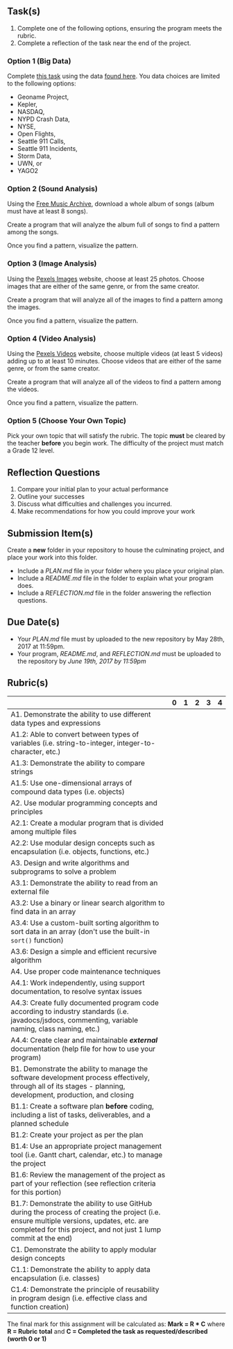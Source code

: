 ## Task(s)

1. Complete one of the following options, ensuring the program meets the rubric.  
2. Complete a reflection of the task near the end of the project.


### Option 1 (Big Data)
Complete [this task](https://www.mindomo.com/mindmap/ics4u-culminating-assignment-2016-2017-1fe7a3d114ec488ba5fd9a23c9d3725f) using the data [found here](http://bit.ly/seidel-bigdata).  You data choices are limited to the following options:

* Geoname Project, 
* Kepler, 
* NASDAQ, 
* NYPD Crash Data, 
* NYSE, 
* Open Flights, 
* Seattle 911 Calls, 
* Seattle 911 Incidents, 
* Storm Data, 
* UWN, or 
* YAGO2

### Option 2 (Sound Analysis)
Using the [Free Music Archive](http://freemusicarchive.org/), download a whole album of songs (album must have at least 8 songs).  

Create a program that will analyze the album full of songs to find a pattern among the songs.  

Once you find a pattern, visualize the pattern.


### Option 3 (Image Analysis)
Using the [Pexels Images](https://www.pexels.com/) website, choose at least 25 photos.  Choose images that are either of the same genre, or from the same creator.  

Create a program that will analyze all of the images to find a pattern among the images.  

Once you find a pattern, visualize the pattern.


### Option 4 (Video Analysis)
Using the [Pexels Videos](https://videos.pexels.com/) website, choose multiple videos (at least 5 videos) adding up to at least 10 minutes.  Choose videos that are either of the same genre, or from the same creator.  

Create a program that will analyze all of the videos to find a pattern among the videos.  

Once you find a pattern, visualize the pattern.


### Option 5 (Choose Your Own Topic)
Pick your own topic that will satisfy the rubric.  The topic **must** be cleared by the teacher **before** you begin work.  The difficulty of the project must match a Grade 12 level.


## Reflection Questions
1. Compare your initial plan to your actual performance
2. Outline your successes
3. Discuss what difficulties and challenges you incurred.
4. Make recommendations for how you could improve your work

## Submission Item(s)
Create a **new** folder in your repository to house the culminating project, and place your work into this folder.   
* Include a _PLAN.md_ file in your folder where you place your original plan.  
* Include a _README.md_ file in the folder to explain what your program does.  
* Include a _REFLECTION.md_ file in the folder answering the reflection questions.

## Due Date(s)
* Your _PLAN.md_ file must by uploaded to the new repository by May 28th, 2017 at 11:59pm.  
* Your program, _README.md_, and _REFLECTION.md_ must be uploaded to the repository by _June 19th, 2017 by 11:59pm_

## Rubric(s)

|                                          | 0    | 1    | 2    | 3    | 4    |
| ---------------------------------------- | ---- | ---- | ---- | ---- | ---- |
| A1. Demonstrate the ability to use different data types and expressions |      |      |      |      |      |
| A1.2: Able to convert between types of variables (i.e. string-to-integer, integer-to-character, etc.) |      |      |      |      |      |
| A1.3: Demonstrate the ability to compare strings |      |      |      |      |      |
| A1.5: Use one-dimensional arrays of compound data types (i.e. objects) |      |      |      |      |      |
| A2. Use modular programming concepts and principles |      |      |      |      |      |
| A2.1: Create a modular program that is divided among multiple files |      |      |      |      |      |
| A2.2: Use modular design concepts such as encapsulation (i.e. objects, functions, etc.) |      |      |      |      |      |
| A3. Design and write algorithms and subprograms to solve a problem |      |      |      |      |      |
| A3.1: Demonstrate the ability to read from an external file |      |      |      |      |      |
| A3.2: Use a binary or linear search algorithm to find data in an array |      |      |      |      |      |
| A3.4: Use a custom-built sorting algorithm to sort data in an array (don't use the built-in ```sort()``` function) |      |      |      |      |      |
| A3.6: Design a simple and efficient recursive algorithm |      |      |      |      |      |
| A4. Use proper code maintenance techniques |      |      |      |      |      |
| A4.1: Work independently, using support documentation, to resolve syntax issues |      |      |      |      |      |
| A4.3: Create fully documented program code according to industry standards (i.e. javadocs/jsdocs, commenting, variable naming, class naming, etc.) |      |      |      |      |      |
| A4.4: Create clear and maintainable **_external_** documentation (help file for how to use your program) |      |      |      |      |      |
| B1. Demonstrate the ability to manage the software development process effectively, through all of its stages - planning, development, production, and closing |      |      |      |      |      |
| B1.1: Create a software plan **before** coding, including a list of tasks, deliverables, and a planned schedule |      |      |      |      |      |
| B1.2: Create your project as per the plan |      |      |      |      |      |
| B1.4: Use an appropriate project management tool (i.e. Gantt chart, calendar, etc.) to manage the project |      |      |      |      |      |
| B1.6: Review the management of the project as part of your reflection (see reflection criteria for this portion) |      |      |      |      |      |
| B1.7: Demonstrate the ability to use GitHub during the process of creating the project (i.e. ensure multiple versions, updates, etc. are completed for this project, and not just 1 lump commit at the end) |      |      |      |      |      |
| C1. Demonstrate the ability to apply modular design concepts |      |      |      |      |      |
| C1.1: Demonstrate the ability to apply data encapsulation (i.e. classes) |      |      |      |      |      |
| C1.4: Demonstrate the principle of reusability in program design (i.e. effective class and function creation) |      |      |      |      |      |

The final mark for this assignment will be calculated as: __Mark = R * C__ where **R = Rubric total** and **C = Completed the task as requested/described (worth 0 or 1)**
